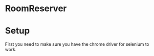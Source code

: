 # RoomReserver

# Setup

First you need to make sure you have the chrome driver for selenium to work.